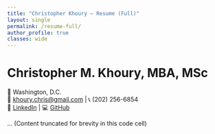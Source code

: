 ```yaml
---
title: "Christopher Khoury – Resume (Full)"
layout: single
permalink: /resume-full/
author_profile: true
classes: wide
---
```


# Christopher M. Khoury, MBA, MSc  
📍 Washington, D.C.  
📧 [khoury.chris@gmail.com](mailto:khoury.chris@gmail.com) | 📞 (202) 256-6854  
🔗 [LinkedIn](https://linkedin.com/in/christopherkhoury) | 💻 [GitHub](https://github.com/khourycm)

... (Content truncated for brevity in this code cell)
